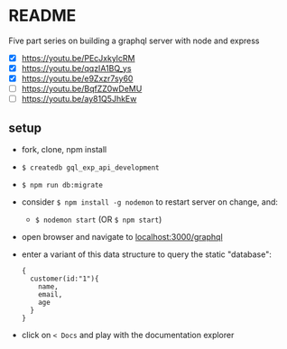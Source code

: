 # README

Five part series on building a graphql server with node and express

- [x] https://youtu.be/PEcJxkylcRM
- [x] https://youtu.be/qqzIA1BQ_ys
- [x] https://youtu.be/e9Zxzr7sy60
- [ ] https://youtu.be/BqfZZ0wDeMU
- [ ] https://youtu.be/ay81Q5JhkEw

## setup

* fork, clone, npm install
* `$ createdb gql_exp_api_development`
* `$ npm run db:migrate`
* consider `$ npm install -g nodemon` to restart server on change, and:
  * `$ nodemon start` (OR `$ npm start`)
* open browser and navigate to [localhost:3000/graphql](http://localhost:3000/graphql)
* enter a variant of this data structure to query the static "database":

    ```
    {
      customer(id:"1"){
        name,
        email,
        age
      }
    }
    ```

* click on `< Docs` and play with the documentation explorer
